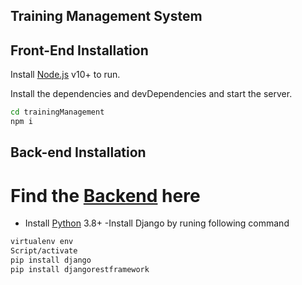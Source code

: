 ## Training Management System

## Front-End Installation

Install [Node.js](https://nodejs.org/) v10+ to run.

Install the dependencies and devDependencies and start the server.


```sh
cd trainingManagement
npm i
```

## Back-end Installation

# Find the [Backend](http://Shoib007/TrainingManagement_Backend) here


- Install [Python](https://python.org/downloads/) 3.8+
-Install Django by runing following command

```sh
virtualenv env
Script/activate
pip install django
pip install djangorestframework
```
